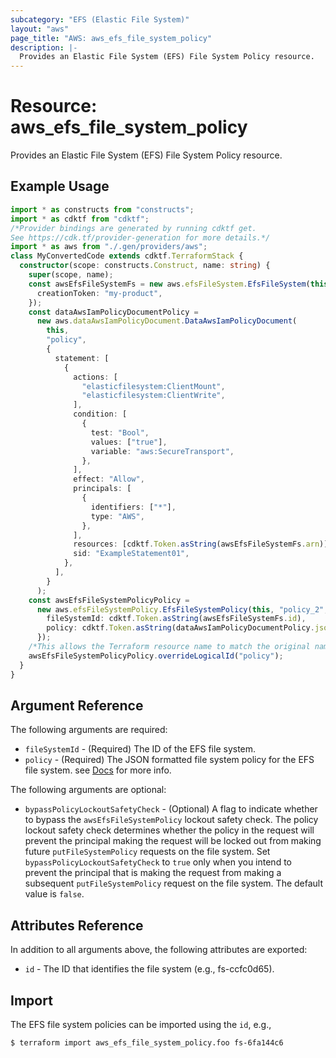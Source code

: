 ```yaml
---
subcategory: "EFS (Elastic File System)"
layout: "aws"
page_title: "AWS: aws_efs_file_system_policy"
description: |-
  Provides an Elastic File System (EFS) File System Policy resource.
---
```


# Resource: aws_efs_file_system_policy

Provides an Elastic File System (EFS) File System Policy resource.

## Example Usage

```typescript
import * as constructs from "constructs";
import * as cdktf from "cdktf";
/*Provider bindings are generated by running cdktf get.
See https://cdk.tf/provider-generation for more details.*/
import * as aws from "./.gen/providers/aws";
class MyConvertedCode extends cdktf.TerraformStack {
  constructor(scope: constructs.Construct, name: string) {
    super(scope, name);
    const awsEfsFileSystemFs = new aws.efsFileSystem.EfsFileSystem(this, "fs", {
      creationToken: "my-product",
    });
    const dataAwsIamPolicyDocumentPolicy =
      new aws.dataAwsIamPolicyDocument.DataAwsIamPolicyDocument(
        this,
        "policy",
        {
          statement: [
            {
              actions: [
                "elasticfilesystem:ClientMount",
                "elasticfilesystem:ClientWrite",
              ],
              condition: [
                {
                  test: "Bool",
                  values: ["true"],
                  variable: "aws:SecureTransport",
                },
              ],
              effect: "Allow",
              principals: [
                {
                  identifiers: ["*"],
                  type: "AWS",
                },
              ],
              resources: [cdktf.Token.asString(awsEfsFileSystemFs.arn)],
              sid: "ExampleStatement01",
            },
          ],
        }
      );
    const awsEfsFileSystemPolicyPolicy =
      new aws.efsFileSystemPolicy.EfsFileSystemPolicy(this, "policy_2", {
        fileSystemId: cdktf.Token.asString(awsEfsFileSystemFs.id),
        policy: cdktf.Token.asString(dataAwsIamPolicyDocumentPolicy.json),
      });
    /*This allows the Terraform resource name to match the original name. You can remove the call if you don't need them to match.*/
    awsEfsFileSystemPolicyPolicy.overrideLogicalId("policy");
  }
}

```

## Argument Reference

The following arguments are required:

* `fileSystemId` - (Required) The ID of the EFS file system.
* `policy` - (Required) The JSON formatted file system policy for the EFS file system. see [Docs](https://docs.aws.amazon.com/efs/latest/ug/access-control-overview.html#access-control-manage-access-intro-resource-policies) for more info.

The following arguments are optional:

* `bypassPolicyLockoutSafetyCheck` - (Optional) A flag to indicate whether to bypass the `awsEfsFileSystemPolicy` lockout safety check. The policy lockout safety check determines whether the policy in the request will prevent the principal making the request will be locked out from making future `putFileSystemPolicy` requests on the file system. Set `bypassPolicyLockoutSafetyCheck` to `true` only when you intend to prevent the principal that is making the request from making a subsequent `putFileSystemPolicy` request on the file system. The default value is `false`.

## Attributes Reference

In addition to all arguments above, the following attributes are exported:

* `id` - The ID that identifies the file system (e.g., fs-ccfc0d65).

## Import

The EFS file system policies can be imported using the `id`, e.g.,

```
$ terraform import aws_efs_file_system_policy.foo fs-6fa144c6
```

<!-- cache-key: cdktf-0.17.0-pre.15 input-54ff1ad3ad8111bee37a73d864b18607a7a080dcf8045cba19027a4bd29ed440 -->